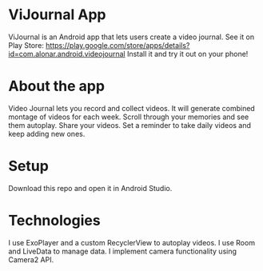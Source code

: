 # ViJournal App
ViJournal is an Android app that lets users create a video journal.
See it on Play Store: https://play.google.com/store/apps/details?id=com.alonar.android.videojournal
Install it and try it out on your phone!

# About the app
Video Journal lets you record and collect videos. It will generate combined montage of videos for each week. 
Scroll through your memories and see them autoplay. Share your videos. Set a reminder to take daily videos and keep adding new ones.

# Setup
Download this repo and open it in Android Studio.

# Technologies
I use ExoPlayer and a custom RecyclerView to autoplay videos. I use Room and LiveData to manage data. I implement camera functionality using Camera2 API.

